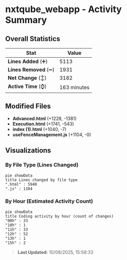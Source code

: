 # nxtqube_webapp - Activity Summary 

## Overall Statistics

| Stat                   | Value                                                             |
| ---------------------- | ----------------------------------------------------------------- |
| **Lines Added** (➕)   | 5113                                          |
| **Lines Removed** (➖) | 1931                                        |
| **Net Change** (↕)    | 3182                |
| **Active Time** (⌚)   | 163 minutes |


## Modified Files
- **Advanced.html** (+1228, -1381)
- **Execution.html** (+1741, -543)
- **index (1).html** (+1040, -7)
- **useFenceManagement.js** (+1104, -0)

## Visualizations

### By File Type (Lines Changed)

```mermaid
pie showData
title Lines changed by file type
".html" : 5940
".js" : 1104
```

### By Hour (Estimated Activity Count)

```mermaid
pie showData
title Coding activity by hour (count of changes)
"00h" : 33
"10h" : 1
"11h" : 33
"12h" : 52
"13h" : 1
"15h" : 2
```


> **Last Updated:** 10/08/2025, 15:58:33